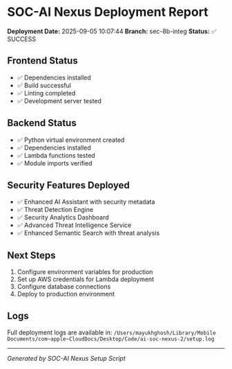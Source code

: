 # SOC-AI Nexus Deployment Report

**Deployment Date:** 2025-09-05 10:07:44
**Branch:** sec-8b-integ
**Status:** ✅ SUCCESS

## Frontend Status
- ✅ Dependencies installed
- ✅ Build successful
- ✅ Linting completed
- ✅ Development server tested

## Backend Status
- ✅ Python virtual environment created
- ✅ Dependencies installed
- ✅ Lambda functions tested
- ✅ Module imports verified

## Security Features Deployed
- ✅ Enhanced AI Assistant with security metadata
- ✅ Threat Detection Engine
- ✅ Security Analytics Dashboard
- ✅ Advanced Threat Intelligence Service
- ✅ Enhanced Semantic Search with threat analysis

## Next Steps
1. Configure environment variables for production
2. Set up AWS credentials for Lambda deployment
3. Configure database connections
4. Deploy to production environment

## Logs
Full deployment logs are available in: `/Users/mayukhghosh/Library/Mobile Documents/com~apple~CloudDocs/Desktop/Code/ai-soc-nexus-2/setup.log`

---
*Generated by SOC-AI Nexus Setup Script*
